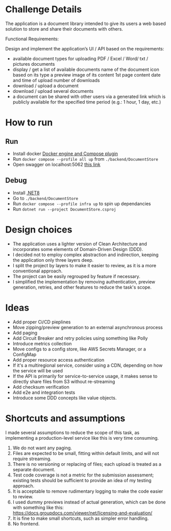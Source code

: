 # Challenge Details
The application is a document library intended to give its users a web based solution to store and share their documents with others.

Functional Requirements:

Design and implement the application’s UI / API based on the requirements:
* available document types for uploading PDF / Excel / Word/ txt / pictures documents
* display / get a list of available documents name of the document icon based on its type a preview image of its content 1st page content date and time of upload number of downloads
* download / upload a document
* download / upload several documents
* a document can be shared with other users via a generated link which is publicly available for the specified time period (e.g.: 1 hour, 1 day, etc.)

# How to run
## Run
* Install docker <a href="https://docs.docker.com/desktop/">Docker engine and Compose plugin</a></br>
* Run `docker compose --profile all up` from `./backend/DocumentStore`
* Open swagger on localhost:5062 <a href="http://localhost:5204/swagger/index.html">this link</a> 

## Debug
* Install <a href="https://dotnet.microsoft.com/en-us/download/dotnet/8.0">.NET8</a></br>
* Go to  `./backend/DocumentStore`
* Run `docker compose --profile infra up` to spin up dependancies
* Run `dotnet run --project DocumentStore.csproj`

# Design choices
* The application uses a lighter version of Clean Architecture and incorporates some elements of Domain-Driven Design (DDD). 
* I decided not to employ complex abstraction and indirection, keeping the application only three layers deep. 
* I split the project by layers to make it easier to review, as it is a more conventional approach. 
* The project can be easily regrouped by feature if necessary. 
* I simplified the implementation by removing authentication, preview generation, retries, and other features to reduce the task's scope.

# Ideas
* Add proper Ci/CD pieplines
* Move zipping/preview generation to an external asynchronous process
* Add paging
* Add Circuit Breaker and retry policies using something like Polly
* Introduce metrics collection
* Move configs to a config store, like AWS Secrets Manager, or a ConfigMap
* Add proper resource access authentication
* If it's a multiregional service, consider using a CDN, depending on how the service will be used
* If the API is primarily for service-to-service usage, it makes sense to directly share files from S3 without re-streaming
* Add checksum verification
* Add e2e and integration tests
* Introduce some DDD concepts like value objects.

# Shortcuts and assumptions 
I made several assumptions to reduce the scope of this task, as implementing a production-level service like this is very time consuming.
1. We do not want any paging.
2. Files are expected to be small, fitting within default limits, and will not require streaming.
3. There is no versioning or replacing of files; each upload is treated as a separate document.
4. Test code coverage is not a metric for the submission assessment; existing tests should be sufficient to provide an idea of my testing approach.
5. It is acceptable to remove rudimentary logging to make the code easier to review.
6. I used dummy previews instead of actual generation, which can be done with something like this: https://docs.groupdocs.com/viewer/net/licensing-and-evaluation/
7. It is fine to make small shortcuts, such as simpler error handling.
8. No frontend.
